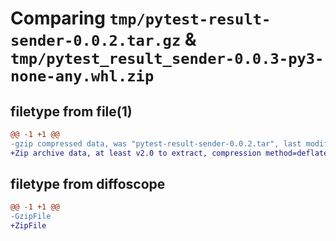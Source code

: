 # Comparing `tmp/pytest-result-sender-0.0.2.tar.gz` & `tmp/pytest_result_sender-0.0.3-py3-none-any.whl.zip`

## filetype from file(1)

```diff
@@ -1 +1 @@
-gzip compressed data, was "pytest-result-sender-0.0.2.tar", last modified: Mon Apr 17 11:29:45 2023, max compression
+Zip archive data, at least v2.0 to extract, compression method=deflate
```

## filetype from diffoscope

```diff
@@ -1 +1 @@
-GzipFile
+ZipFile
```

